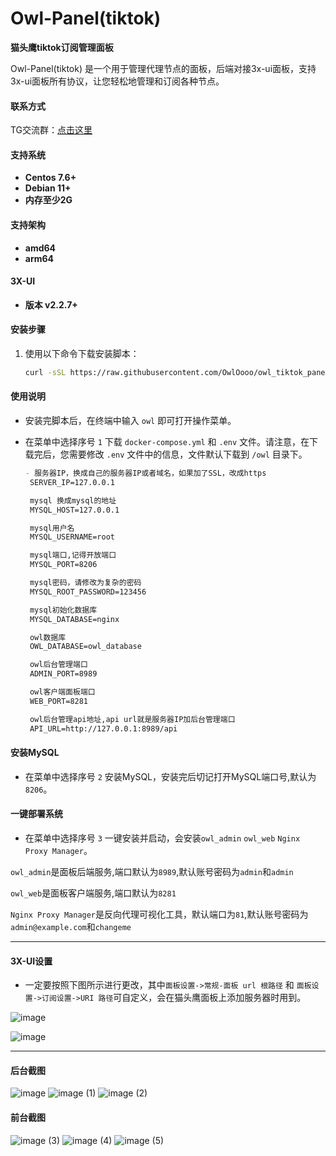 # Owl-Panel(tiktok)

**猫头鹰tiktok订阅管理面板**

Owl-Panel(tiktok) 是一个用于管理代理节点的面板，后端对接3x-ui面板，支持3x-ui面板所有协议，让您轻松地管理和订阅各种节点。


#### 联系方式

TG交流群：[点击这里](https://t.me/+BRD15JUPyhxhZDFh)


#### 支持系统

- **Centos 7.6+**
- **Debian 11+**
- **内存至少2G**

#### 支持架构

- **amd64**
- **arm64**

  
#### 3X-UI

- **版本 v2.2.7+**

#### 安装步骤

1. 使用以下命令下载安装脚本：

   ```bash
   curl -sSL https://raw.githubusercontent.com/OwlOooo/owl_tiktok_panel/main/install.sh -H "Cache-Control: no-cache, no-store, must-revalidate" -H "Pragma: no-cache" -H "Expires: 0" -o  install.sh && sh install.sh


#### 使用说明

- 安装完脚本后，在终端中输入 `owl` 即可打开操作菜单。

- 在菜单中选择序号 `1` 下载 `docker-compose.yml` 和 `.env` 文件。请注意，在下载完后，您需要修改 `.env` 文件中的信息，文件默认下载到 `/owl` 目录下。



  ```markdown
  - 服务器IP，换成自己的服务器IP或者域名，如果加了SSL，改成https
   SERVER_IP=127.0.0.1

   mysql 换成mysql的地址
   MYSQL_HOST=127.0.0.1

   mysql用户名
   MYSQL_USERNAME=root

   mysql端口,记得开放端口
   MYSQL_PORT=8206

   mysql密码，请修改为复杂的密码
   MYSQL_ROOT_PASSWORD=123456

   mysql初始化数据库
   MYSQL_DATABASE=nginx

   owl数据库
   OWL_DATABASE=owl_database

   owl后台管理端口
   ADMIN_PORT=8989

   owl客户端面板端口
   WEB_PORT=8281

   owl后台管理api地址,api url就是服务器IP加后台管理端口
   API_URL=http://127.0.0.1:8989/api

#### 安装MySQL

- 在菜单中选择序号 `2` 安装MySQL，安装完后切记打开MySQL端口号,默认为`8206`。

#### 一键部署系统

- 在菜单中选择序号 `3` 一键安装并启动，会安装`owl_admin` `owl_web` `Nginx Proxy Manager`。

`owl_admin`是面板后端服务,端口默认为`8989`,默认账号密码为`admin`和`admin`

`owl_web`是面板客户端服务,端口默认为`8281`

`Nginx Proxy Manager`是反向代理可视化工具，默认端口为`81`,默认账号密码为`admin@example.com`和`changeme`

---

#### 3X-UI设置

- 一定要按照下图所示进行更改，其中`面板设置->常规-面板 url 根路径` 和 `面板设置->订阅设置->URI 路径`可自定义，会在猫头鹰面板上添加服务器时用到。
  
![image](https://github.com/OwlOooo/Owl-Panel/assets/171789662/008051cd-97f1-4b34-a60d-4bdf2e78f89e)

![image](https://github.com/OwlOooo/Owl-Panel/assets/171789662/0c78c8eb-46e0-4919-99bc-210b3551c288)

---

#### 后台截图
![image](https://github.com/OwlOooo/Owl-Panel/assets/171789662/046f71d9-eea4-4b74-8e5c-ac5136aa9aaa)
![image (1)](https://github.com/OwlOooo/Owl-Panel/assets/171789662/7388a032-3159-43f7-9461-a6ce90251ff4)
![image (2)](https://github.com/OwlOooo/Owl-Panel/assets/171789662/e1c06f54-424d-41e0-9f1e-24e3991825db)




#### 前台截图
![image (3)](https://github.com/OwlOooo/Owl-Panel/assets/171789662/a2246623-9eed-43e8-93b1-28eb4811e1f6)
![image (4)](https://github.com/OwlOooo/Owl-Panel/assets/171789662/08c5c763-59cc-4d63-8060-f7ebfa9d14df)
![image (5)](https://github.com/OwlOooo/Owl-Panel/assets/171789662/f251c6a7-b2b9-441a-b7ef-e1c6c7fe8aee)




